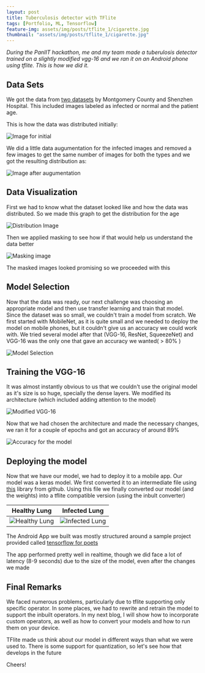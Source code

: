 ```yaml
---
layout: post
title: Tuberculosis detector with TFlite
tags: [Portfolio, ML, Tensorflow]
feature-img: assets/img/posts/tflite_1/cigarette.jpg
thumbnail: "assets/img/posts/tflite_1/cigarette.jpg"
---
```


<i> During the PanIIT hackathon, me and my team made a tuberulosis detector trained on a slightly modified vgg-16 and we ran it on an Android phone using tflite. This is how we did it. </i>

<h2>Data Sets</h2>

We got the data from [two datasets](https://ceb.nlm.nih.gov/repositories/tuberculosis-chest-x-ray-image-data-sets/) by Montgomery County and Shenzhen Hospital. This included images labeled as infected or normal and the patient age.

This is how the data was distributed initially:

![Image for initial ](assets/img/posts/tflite_1/image4.png)

We did a little data augumentation for the infected images and removed a few images to get the same number of images for both the types and we got the resulting distribution as:

![Image after augumentation ](assets/img/posts/tflite_1/image4.png)

<h2>Data Visualization</h2>
First we had to know what the dataset looked like and how the data was distributed. So we made this graph to get the distribution for the age

![Distribution Image](assets/img/posts/tflite_1/image1.png)

Then we applied masking to see how if that would help us understand the data better

![Masking image](assets/img/posts/tflite_1/image2.png)

The masked images looked promising so we proceeded with this

<h2>Model Selection</h2>
Now that the data was ready, our next challenge was choosing an appropriate model and then use transfer learning and train that model.
Since the dataset was so small, we couldn't train a model from scratch. We first started with MobileNet, as it is quite small and we needed to deploy the model on mobile phones, but it couldn't give us an accuracy we could work with. We tried several model after that (VGG-16, ResNet, SqueezeNet) and VGG-16 was the only one that gave an accuracy we wanted( > 80% )

![Model Selection](assets/img/posts/tflite_1/image7.png)

<h2>Training the VGG-16</h2>
It was almost instantly obvious to us that we couldn't use the original model as it's size is so huge, specially the dense layers. We modified its architecture (which included adding attention to the model)

![Modified VGG-16](assets/img/posts/tflite_1/image8.png)

Now that we had chosen the architecture and made the necessary changes, we ran it for a couple of epochs and got an accuracy of around 89%

![Accuracy for the model](assets/img/posts/tflite_1/image9.png)

<h2>Deploying the model</h2>

Now that we have our model, we had to deploy it to a mobile app. Our model was a keras model. We first converted it to an intermediate file using [this](https://github.com/amir-abdi/keras_to_tensorflow) library from github. Using this file we finally converted our model (and the weights) into a tflite compatible version (using the inbult converter)

|                     Healthy Lung                      |                     Infected Lung                      |
| :---------------------------------------------------: | :----------------------------------------------------: |
| ![Healthy Lung](assets/img/posts/tflite_1/image3.png) | ![Infected Lung](assets/img/posts/tflite_1/image6.png) |

The Android App we built was mostly structured around a sample project provided called [tensorflow for poets](https://codelabs.developers.google.com/codelabs/tensorflow-for-poets-2-tflite/)

The app performed pretty well in realtime, though we did face a lot of latency (8-9 seconds) due to the size of the model, even after the changes we made

<h2>
Final Remarks
</h2>

We faced numerous problems, particularly due to tflite supporting only specific operator. In some places, we had to rewrite and retrain the model to support the inbuilt operators. In my next blog, I will show how to incorporate custom operators, as well as how to convert your models and how to run them on your device.

TFlite made us think about our model in different ways than what we were used to. There is some support for quantization, so let's see how that develops in the future

Cheers!
